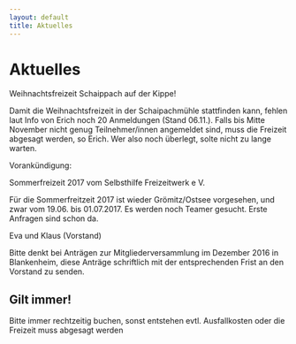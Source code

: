 ```yaml
---
layout: default
title: Aktuelles
---
```

# Aktuelles

Weihnachtsfreizeit Schaippach auf der Kippe!

Damit die Weihnachtsfreizeit in der Schaipachmühle stattfinden kann, fehlen laut Info von Erich noch 20 Anmeldungen (Stand 06.11.).
Falls bis Mitte November nicht genug Teilnehmer/innen angemeldet sind, muss die Freizeit abgesagt werden, so Erich.
Wer also noch überlegt, solte nicht zu lange warten.

Vorankündigung:
 
Sommerfreizeit 2017 vom Selbsthilfe Freizeitwerk e V. 
 
Für die Sommerfreitzeit 2017 ist wieder Grömitz/Ostsee vorgesehen, und zwar vom 19.06. bis 01.07.2017. 
Es werden noch Teamer gesucht. Erste Anfragen sind schon da.
 
Eva und Klaus (Vorstand)



Bitte denkt bei Anträgen zur Mitgliederversammlung im Dezember 2016 in Blankenheim, diese Anträge schriftlich mit der entsprechenden Frist an den Vorstand zu senden.

## Gilt immer!

Bitte immer rechtzeitig buchen, sonst entstehen evtl.
Ausfallkosten oder die Freizeit muss abgesagt werden
